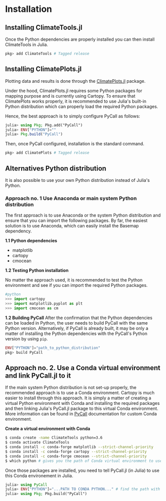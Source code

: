 # Installation

## Installing ClimateTools.jl

Once the Python dependencies are properly installed you can then install ClimateTools in Julia.

```julia
pkg> add ClimateTools # Tagged release
```

## Installing ClimatePlots.jl


Plotting data and results is done through the [ClimatePlots.jl](https://github.com/JuliaClimate/ClimatePlots.jl) package.

Under the hood, ClimatePlots.jl requires some Python packages for mapping purpose and is currently using Cartopy. To ensure that ClimatePlots works properly, it is recommended to use Julia's built-in Python distribution which can properly load the required Python packages.

Hence, the best approach is to simply configure PyCall as follows:

```julia
julia> using Pkg; Pkg.add("PyCall")
julia> ENV["PYTHON"]=""
julia> Pkg.build("PyCall")
```
Then, once PyCall configured, installation is the standard command.

```julia
pkg> add ClimatePlots # Tagged release
```

## Alternatives Python distribution

It is also possible to use your own Python distribution instead of Julia's Python.

### Approach no. 1 Use Anaconda or main system Python distribution

The first approach is to use Anaconda or the system Python distribution and ensure that you can import the following packages. By far, the easiest solution is to use Anaconda, which can easily install the Basemap dependency.

**1.1 Python dependencies**

* matplotlib
* cartopy
* cmocean

**1.2 Testing Python installation**

No matter the approach used, it is recommended to test the Python environment and see if you can import the required Python packages.

```python
#python
>>> import cartopy
>>> import matplotlib.pyplot as plt
>>> import cmocean as cm
```

**1.2 Building PyCall**
After the confirmation that the Python dependencies can be loaded in Python, the user needs to build PyCall with the same Python version. Alternatively, if PyCall is already built, it may be only a matter of installing the Python dependencies with the PyCall's Python version by using `pip`.

```julia
ENV["PYTHON"]="path_to_python_distribution"
pkg> build PyCall
```

## Approach no. 2. Use a Conda virtual environment and link PyCall.jl to it

If the main system Python distribution is not set-up properly, the recommended approach is to use a Conda environment. Cartopy is much easier to install through this approach. It is simply a matter of creating a virtual Python environment with Conda and installing the required packages and then linking Julia's PyCall.jl package to this virtual Conda environment. More information can be found in [PyCall](https://github.com/JuliaPy/PyCall.jl) documentation for custom Conda environment.

**Create a virtual environment with Conda**

```bash
$ conda create -name ClimateTools python=3.6
$ conda activate ClimateTools
$ conda install -c conda-forge matplotlib --strict-channel-priority
$ conda install -c conda-forge cartopy --strict-channel-priority
$ conda install -c conda-forge cmocean --strict-channel-priority
$ which python # gives you the path of Conda virtual environment to use in the next steps.
```

Once those packages are installed, you need to tell PyCall.jl (in Julia) to use this Conda environement in Julia.

```julia
julia> using PyCall
julia> ENV["PYTHON"]="...PATH TO CONDA PYTHON..." # find the path with "which python" at previous step
julia> using Pkg; Pkg.build("PyCall")
```

